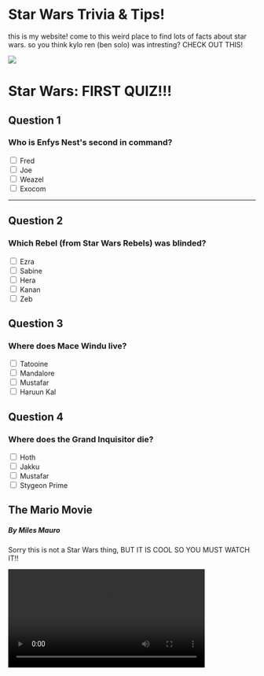 <h1>Star Wars Trivia &amp; Tips!</h1>
<p>this is my website! come to this weird place to find lots of facts about star wars. so you think kylo ren (ben solo) was intresting? CHECK OUT THIS!</p>

<img src="https://media.comicbook.com/2019/11/star-wars-rise-skywalker-empire-cover-kylo-knights-of-ren-1197081-640x320.jpeg">

<h1>Star Wars: FIRST QUIZ!!!</h1>

<form action="#">
  
  <h2>Question 1</h2>
  <h3>Who is Enfys Nest's second in command?</h3>
  <input type="checkbox" name="quesion1a">
  <label for="question1a">Fred</label><br>
  <input type="checkbox" name="quesion1b">
  <label for="question1b">Joe</label><br>
  <input type="checkbox" name="quesion1c">
  <label for="question1c">Weazel</label><br>
  <input type="checkbox" name="quesion1d">
  <label for="question1d">Exocom</label><br>
  
  <hr>
  
  <h2>Question 2</h2>
  <h3>Which Rebel (from Star Wars Rebels) was blinded?</h3>
  <input type="checkbox" name="quesion2a">
  <label for="question2a">Ezra</label><br>
  <input type="checkbox" name="quesion2b">
  <label for="question2b">Sabine</label><br>
  <input type="checkbox" name="quesion2c">
  <label for="question2c">Hera</label><br>
  <input type="checkbox" name="quesion2d">
  <label for="question2d">Kanan</label><br>
  <input type="checkbox" name="quesion2e">
  <label for="question2e">Zeb</label><br>
  
  <h2>Question 3</h2>
  <h3>Where does Mace Windu live?</h3>
  <input type="checkbox" name="quesion3a">
  <label for="question3a">Tatooine</label><br>
  <input type="checkbox" name="quesion3b">
  <label for="question3b">Mandalore</label><br>
  <input type="checkbox" name="quesion3c">
  <label for="question3c">Mustafar</label><br>
  <input type="checkbox" name="quesion3d">
  <label for="question3d">Haruun Kal</label><br>
  
  <h2>Question 4</h2>
  <h3>Where does the Grand Inquisitor die?</h3>
  <input type="checkbox" name="quesion3a">
  <label for="question3a">Hoth</label><br>
  <input type="checkbox" name="quesion3b">
  <label for="question3b">Jakku</label><br>
  <input type="checkbox" name="quesion3c">
  <label for="question3c">Mustafar</label><br>
  <input type="checkbox" name="quesion3d">
  <label for="question3d">Stygeon Prime</label><br>
  
</form>

<h2>The Mario Movie</h2>
<h5>By Miles Mauro</h5>
<p>Sorry this is not a Star Wars thing, BUT IT IS COOL SO YOU MUST WATCH IT!!</p>
<video width="400" controls>
  <source src="mario.mp4" type="video/mp4">
  Your browser does not support HTML5 video.
</video>
